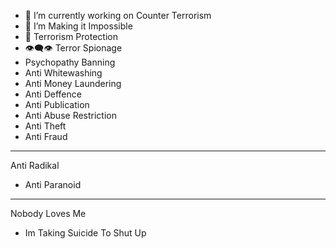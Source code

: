



- 🔭 I’m currently working on Counter Terrorism
- 🌱 I’m Making it Impossible
- 🍌 Terrorism Protection
- 👁️‍🗨️👁️ Terror Spionage
- Psychopathy Banning
- Anti Whitewashing
- Anti Money Laundering
- Anti Deffence
- Anti Publication
- Anti Abuse Restriction
- Anti Theft 
- Anti Fraud

---

Anti Radikal 
- Anti Paranoid


------

Nobody Loves Me 

- Im Taking Suicide To Shut Up 
